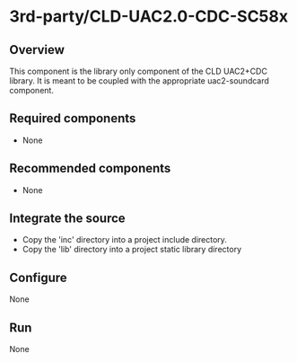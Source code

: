 # 3rd-party/CLD-UAC2.0-CDC-SC58x

## Overview

This component is the library only component of the CLD UAC2+CDC library.  It is meant to be coupled with the appropriate uac2-soundcard component.

## Required components

- None

## Recommended components

- None

## Integrate the source

- Copy the 'inc' directory into a project include directory.
- Copy the 'lib' directory into a project static library directory

## Configure

None

## Run

None
